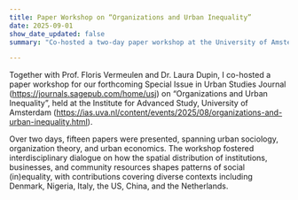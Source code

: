 ```yaml
---
title: Paper Workshop on “Organizations and Urban Inequality”
date: 2025-09-01
show_date_updated: false 
summary: "Co-hosted a two-day paper workshop at the University of Amsterdam for our forthcoming Urban Studies Special Issue on ‘Organizations and Urban Inequality’, bringing together 15 contributions across global contexts."

---
```


Together with Prof. Floris Vermeulen and Dr. Laura Dupin, I co-hosted a paper workshop for our forthcoming Special Issue in Urban Studies Journal (https://journals.sagepub.com/home/usj) on “Organizations and Urban Inequality”, held at the Institute for Advanced Study, University of Amsterdam (https://ias.uva.nl/content/events/2025/08/organizations-and-urban-inequality.html). 

Over two days, fifteen papers were presented, spanning urban sociology, organization theory, and urban economics. The workshop fostered interdisciplinary dialogue on how the spatial distribution of institutions, businesses, and community resources shapes patterns of social (in)equality, with contributions covering diverse contexts including Denmark, Nigeria, Italy, the US, China, and the Netherlands.


